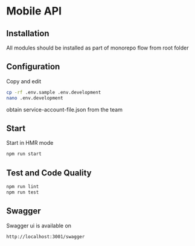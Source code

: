 # Mobile API

## Installation

All modules should be installed as part of monorepo flow from root folder

## Configuration

Copy and edit

```bash
cp -rf .env.sample .env.development
nano .env.development
```

obtain service-account-file.json from the team

## Start

Start in HMR mode

```bash
npm run start
```

## Test and Code Quality

```bash
npm run lint
npm run test
```

## Swagger

Swagger ui is available on

```
http://localhost:3001/swagger
```
